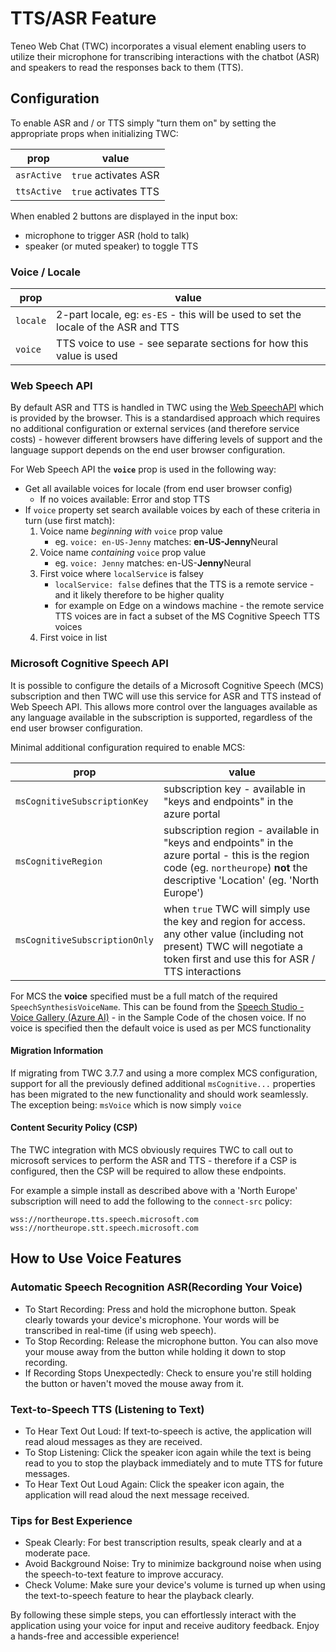 # TTS/ASR Feature

Teneo Web Chat (TWC) incorporates a visual element enabling users to utilize their microphone for transcribing interactions with the chatbot (ASR) and speakers to read the responses back to them (TTS).

## Configuration

To enable ASR and / or TTS simply "turn them on" by setting the appropriate props when initializing TWC:

| prop        | value                |
| ----------- | -------------------- |
| `asrActive` | `true` activates ASR |
| `ttsActive` | `true` activates TTS |

When enabled 2 buttons are displayed in the input box:

+   microphone to trigger ASR (hold to talk)
+   speaker (or muted speaker) to toggle TTS

### Voice / Locale

| prop        | value                |
| ----------- | -------------------- |
| `locale`    | 2-part locale, eg: `es-ES` - this will be used to set the locale of the ASR and TTS |
| `voice`     | TTS voice to use - see separate sections for how this value is used |

### Web Speech API

By default ASR and TTS is handled in TWC using the [Web SpeechAPI](https://developer.mozilla.org/en-US/docs/Web/API/Web_Speech_API) which is provided by the browser. This is a standardised approach which requires no additional configuration or external services (and therefore service costs) - however different browsers have differing levels of support and the language support depends on the end user browser configuration.

For Web Speech API the **`voice`** prop is used in the following way:

+   Get all available voices for locale (from end user browser config)
    +   If no voices available: Error and stop TTS
+   If `voice` property set search available voices by each of these criteria in turn (use first match):
    1.  Voice name _beginning with_ `voice` prop value
        +   eg. `voice: en-US-Jenny` matches: **en-US-Jenny**Neural
    2.  Voice name _containing_ `voice` prop value
        +   eg. `voice: Jenny` matches: en-US-**Jenny**Neural
    3.  First voice where `localService` is falsey
        +   `localService: false` defines that the TTS is a remote service - and it likely therefore to be higher quality
        +   for example on Edge on a windows machine - the remote service TTS voices are in fact a subset of the MS Cognitive Speech TTS voices
    4.  First voice in list

### Microsoft Cognitive Speech API

It is possible to configure the details of a Microsoft Cognitive Speech (MCS) subscription and then TWC will use this service for ASR and TTS instead of Web Speech API. This allows more control over the languages available as any language available in the subscription is supported, regardless of the end user browser configuration.

Minimal additional configuration required to enable MCS:

| prop                          | value                |
| ----------------------------- | -------------------- |
| `msCognitiveSubscriptionKey`  | subscription key - available in "keys and endpoints" in the azure portal |
| `msCognitiveRegion`           | subscription region - available in "keys and endpoints" in the azure portal - this is the region code (eg. `northeurope`) **not** the descriptive 'Location' (eg. 'North Europe') |
| `msCognitiveSubscriptionOnly` | when `true` TWC will simply use the key and region for access. any other value (including not present) TWC will negotiate a token first and use this for ASR / TTS interactions |

For MCS the **voice** specified must be a full match of the required `SpeechSynthesisVoiceName`. This can be found from the [Speech Studio - Voice Gallery (Azure AI)](https://speech.microsoft.com/portal/voicegallery) - in the Sample Code of the chosen voice. If no voice is specified then the default voice is used as per MCS functionality

#### Migration Information

If migrating from TWC 3.7.7 and using a more complex MCS configuration, support for all the previously defined additional `msCognitive...` properties has been migrated to the new functionality and should work seamlessly. The exception being: `msVoice` which is now simply `voice`

#### Content Security Policy (CSP)

The TWC integration with MCS obviously requires TWC to call out to microsoft services to perform the ASR and TTS - therefore if a CSP is configured, then the CSP will be required to allow these endpoints.

For example a simple install as described above with a 'North Europe' subscription will need to add the following to the `connect-src` policy:

```csp
wss://northeurope.tts.speech.microsoft.com wss://northeurope.stt.speech.microsoft.com
```

## How to Use Voice Features

### Automatic Speech Recognition ASR(Recording Your Voice)

+   To Start Recording: Press and hold the microphone button. Speak clearly towards your device's microphone. Your words will be transcribed in real-time (if using web speech).
+   To Stop Recording: Release the microphone button. You can also move your mouse away from the button while holding it down to stop recording.
+   If Recording Stops Unexpectedly: Check to ensure you're still holding the button or haven't moved the mouse away from it.

### Text-to-Speech TTS (Listening to Text)

+   To Hear Text Out Loud: If text-to-speech is active, the application will read aloud messages as they are received.
+   To Stop Listening: Click the speaker icon again while the text is being read to you to stop the playback immediately and to mute TTS for future messages.
+   To Hear Text Out Loud Again: Click the speaker icon again, the application will read aloud the next message received.

### Tips for Best Experience

+   Speak Clearly: For best transcription results, speak clearly and at a moderate pace.
+   Avoid Background Noise: Try to minimize background noise when using the speech-to-text feature to improve accuracy.
+   Check Volume: Make sure your device's volume is turned up when using the text-to-speech feature to hear the playback clearly.

By following these simple steps, you can effortlessly interact with the application using your voice for input and receive auditory feedback. Enjoy a hands-free and accessible experience!
